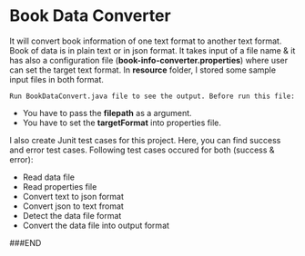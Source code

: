 # Book Data Converter

It will convert book information of one text format to another text format. Book of data is in plain text or in json format. It takes input of a file name & it has also a configuration file (**book-info-converter.properties**) where user can set the target text format. In **resource** folder, I stored some sample input files in both format. 

    Run BookDataConvert.java file to see the output. Before run this file:
* You have to pass the **filepath** as a argument.
* You have to set the **targetFormat** into properties file.

I also create Junit test cases for this project. Here, you can find success and error test cases. Following test cases occured for both (success & error):
* Read data file
* Read properties file
* Convert text to json format
* Convert json to text fromat
* Detect the data file format
* Convert the data file into output format

###END
